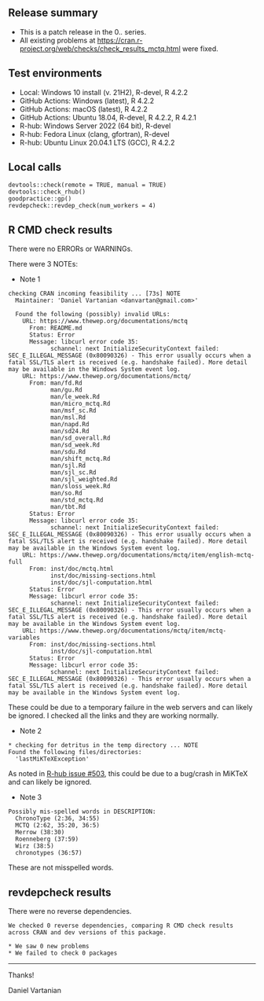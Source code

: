 ## Release summary

* This is a patch release in the 0.*.* series.
* All existing problems at
https://cran.r-project.org/web/checks/check_results_mctq.html were fixed.

## Test environments

* Local: Windows 10 install (v. 21H2), R-devel, R 4.2.2
* GitHub Actions: Windows (latest), R 4.2.2
* GitHub Actions: macOS (latest), R 4.2.2
* GitHub Actions: Ubuntu 18.04, R-devel, R 4.2.2, R 4.2.1
* R-hub: Windows Server 2022 (64 bit), R-devel
* R-hub: Fedora Linux (clang, gfortran), R-devel
* R-hub: Ubuntu Linux 20.04.1 LTS (GCC), R 4.2.2

## Local calls

```
devtools::check(remote = TRUE, manual = TRUE)
devtools::check_rhub()
goodpractice::gp()
revdepcheck::revdep_check(num_workers = 4)
```

## R CMD check results

There were no ERRORs or WARNINGs.

There were 3 NOTEs:

* Note 1

```
checking CRAN incoming feasibility ... [73s] NOTE
  Maintainer: 'Daniel Vartanian <danvartan@gmail.com>'
  
  Found the following (possibly) invalid URLs:
    URL: https://www.thewep.org/documentations/mctq
      From: README.md
      Status: Error
      Message: libcurl error code 35:
        	schannel: next InitializeSecurityContext failed: SEC_E_ILLEGAL_MESSAGE (0x80090326) - This error usually occurs when a fatal SSL/TLS alert is received (e.g. handshake failed). More detail may be available in the Windows System event log.
    URL: https://www.thewep.org/documentations/mctq/
      From: man/fd.Rd
            man/gu.Rd
            man/le_week.Rd
            man/micro_mctq.Rd
            man/msf_sc.Rd
            man/msl.Rd
            man/napd.Rd
            man/sd24.Rd
            man/sd_overall.Rd
            man/sd_week.Rd
            man/sdu.Rd
            man/shift_mctq.Rd
            man/sjl.Rd
            man/sjl_sc.Rd
            man/sjl_weighted.Rd
            man/sloss_week.Rd
            man/so.Rd
            man/std_mctq.Rd
            man/tbt.Rd
      Status: Error
      Message: libcurl error code 35:
        	schannel: next InitializeSecurityContext failed: SEC_E_ILLEGAL_MESSAGE (0x80090326) - This error usually occurs when a fatal SSL/TLS alert is received (e.g. handshake failed). More detail may be available in the Windows System event log.
    URL: https://www.thewep.org/documentations/mctq/item/english-mctq-full
      From: inst/doc/mctq.html
            inst/doc/missing-sections.html
            inst/doc/sjl-computation.html
      Status: Error
      Message: libcurl error code 35:
        	schannel: next InitializeSecurityContext failed: SEC_E_ILLEGAL_MESSAGE (0x80090326) - This error usually occurs when a fatal SSL/TLS alert is received (e.g. handshake failed). More detail may be available in the Windows System event log.
    URL: https://www.thewep.org/documentations/mctq/item/mctq-variables
      From: inst/doc/missing-sections.html
            inst/doc/sjl-computation.html
      Status: Error
      Message: libcurl error code 35:
        	schannel: next InitializeSecurityContext failed: SEC_E_ILLEGAL_MESSAGE (0x80090326) - This error usually occurs when a fatal SSL/TLS alert is received (e.g. handshake failed). More detail may be available in the Windows System event log.
```

These could be due to a temporary failure in the web servers and can likely be ignored. I checked all the links and they are working normally.

* Note 2

```
* checking for detritus in the temp directory ... NOTE
Found the following files/directories:
  'lastMiKTeXException'
```
As noted in [R-hub issue #503](https://github.com/r-hub/rhub/issues/503), this could be due to a bug/crash in MiKTeX and can likely be ignored.

* Note 3

```
Possibly mis-spelled words in DESCRIPTION:
  ChronoType (2:36, 34:55)
  MCTQ (2:62, 35:20, 36:5)
  Merrow (38:30)
  Roenneberg (37:59)
  Wirz (38:5)
  chronotypes (36:57)
```

These are not misspelled words.

## revdepcheck results

There were no reverse dependencies.

```
We checked 0 reverse dependencies, comparing R CMD check results across CRAN and dev versions of this package.

* We saw 0 new problems
* We failed to check 0 packages
```

---

Thanks!

Daniel Vartanian
